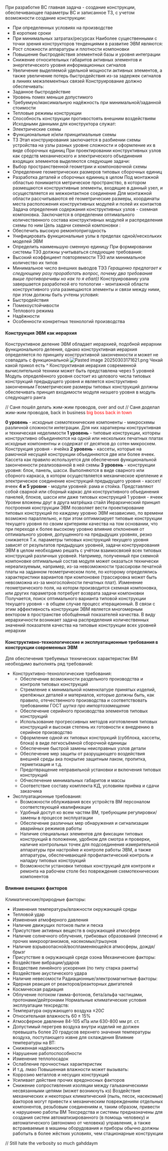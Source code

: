 При разработке ВС главная задача - создание конструкции, обеспечивающее параметры ВС и записанное ТЗ, с учетом возможности создание конструкции:

* При определенных условиях на производстве
* В короткие сроки
* При минимальных затратах/ресурсах
  Наиболее существенными с точки зрения конструкторов тенденциями в развитие ЭВМ являются:
* Рост сложности аппаратуры и плотности компоновки
* Повышение быстродействия элементной базы и уровня интеграции
* Снижение относительных габаритов активных элементов и энергетического уровня информационных сигналов
* Увеличение выделяемой удельной мощности активных элементов, а также увеличение потерь быстродействия из-за задержек сигналов в линиях межэлементных связей
  Конструирование должно обеспечивать:
* Заданное быстродействие
* Уровень помех меньше допустимого
* Требуемую/максимальную надёжность при минимальной/заданной стоимости
* Тепловые режимы конструкции
* Способность конструкции противостоять внешним воздействиям
  Исходными данными для конструктора служат:
* Электрические схемы
* Функциональные и/или принципиальные схемы
* ТЗ
  Этап конструирования заключается в разбиении схемы устройства на узлы разных уровне сложности и оформление их в виде сборочных единиц
  При проектировании конструктивных узлов как средств механического и электрического объединения входящих элементов выделяются следующие задачи:
* Выбор пространственной геометрии и компоновочной схемы
* Определение геометрических размеров типовых сборочных единиц
* Разработка деталей и сборочных едииниц в целом
  Под монтажной областью понимается метрическое пространство, в котором размещаются конструктивные элементы, входящие в данный узел, и осуществляется их межконтактное соединение
  Для монтажной области рассчитываются её геометрические размеры, координаты места расположения конструктивных модулей и полей их контактов
  Задача определения содержания конструктивных узлов - схемная компоновка. Заключается в определении оптимального количественного состава конструктивных модулей и распределения схемы по ним
  Цель задачи схемной компоновки :
* Обеспечить высокую ремонтопригодность
* Унифицировать функциональные узлы в пределах одной/нескольких моделей ЭВМ
* Определить наименьшую сменную единицу
  При формировании системы ТЭЗ должны учитываться следующие требования:
* Высокий коэффициент повторяемости ТЭЗ или минимальное количество их типов
* Минимальное число внешних выводов ТЭЗ
  *Геращенко предлагает к следующему разу проработать вопрос, почему два требования выше противоречивы но как то я ебал))*
  Конструированиу узла завершается разработкой его топологии - монтажной области конструктивного узла размещаются элементы и связи между ними, при этом должны быть учтены условия:
* Быстродействия
* Помехоустойчивости
* Теплового режима
* Надёжности
* Особенности конкретных технологий производства

#### Конструкция ЭВМ как иерархия

Конструктивное деление ЭВМ обладает иерархией, подобной иерархии функционального деления, однако конструктивная иерархия определяется по принципу конструктивной законченности и может не совпадать с функциональной
![Pasted image 20250303171621.png](%D0%9F%D0%B8%D0%BA%D1%87%D0%B8/Pasted%20image%2020250303171621.png)
Чекай какой прикол есть ^
Конструктивная иерархия современной вычислительной техники может быть представлена через 5 уровней
Модуль определённого уровня состоит из целового числа типовых конструкций предыдущего уровня и является конструктивно законченным
Геометрические размеры типовых конструкций должны обеспечивать принцип входимости модуля низшего уровня в модуль следующего ранга

// Саня пошёл делать жим-жим проводов, over and out
// Саня доделал жим-жим проводов, back in business
<span style = "color:red">big boss back in town </span>

**0 уровень** - исходные схемотехнические компоненты - микросхемы различной сложности интеграции. Для них хараткерны конструктивная и техническая неделимости
**1 уровень** - типовые конструкции, котореы конструктивно объединяются на одной или нескольких печатных платах исходные компонентны и содержат от десятков до сотен микросхем. Конструкция уровня - ячейка
**2 уровень** - кассеты, которые на рамочной несущей конструкции объединяются две или более ячеек. Кассета как правило используется для обеспечения функциональной законченности реализованной в ней схемы
**3 уровень** - конструкции уровня: блок, панель, шасси. Выполняются в виде сварного или сборного каркаса, в которм осуществляется механическое крепление и электрическое соединение конструкций предыдущего уровня - кассет/ячеек
**4 и 5 уровни** - модули уровней: рама и стойка. Представляют собой сварной или сборный каркас для конструктивного объединения панелей, блоков, шасси или даже типовых конструкций 1 уровня - ячеек
Уровни вложены друг в друга матрёшка стайл
Иерархический принцип построения конструкции ЭВМ позволяет вести проектирование типовых конструкций по каждому уровню ЭВМ независимо, по времени возможно параллельно, и при этом оптимизирует типовые конструкции текущего уровня по своим критериям качества на том основании, что при переходе к более высокому уровню влияние отклонения от оптимального уровня, допущенного на предыдущих уровнях, резко снижается
Т.к. параметры типовых конструкций текущего уровня зависят от результатов предыдущих уровней, задачи конструирования ЭВМ в целом необходимо решать с учётом взаимосвязей всех типовых конструкций различных уровней. Например, полученный при схемной компоновке оптимальный состав модуля может оказаться технически нереализуемым, например, из-за невозможности трассирови печатной платы на заданном геометрическом поле, по которому определялись характеристики вариантов при компоновке (трассировка может быть невозможна из-за многослойности печатных плат). Изменение геометрического поля, на которм производится схемная компоновка, или других параметров потребует возврата задачи компоновки
Получается, поиск оптимального варианта типовой конструкции текущего уровня - в общем случае процесс итерационный. В связи с этим эффективность конструкции ЭВМ является многомерным вектором в пространстве обобщённый показателей качества. В виду иерархичности возникает задача распределения количественных значений показателя качества на типовые конструкции всех уровней иерархии

#### Конструктивно-технологические и эксплуатационные требования в конструкции современных ЭВМ

Для обеспечения требуемых технических характеристик ВМ необходимо выполнять ряд требований:

* Конструктивно-технологические требования:
  * Обеспечение возможности раздельного производства и контроля типовых конструкций
  * Стремление к минимальной номенклатуре принятых изделий, крепёжных деталей и материалов, которые должны быть, как правило, отечественного производства и соответствовать требованиям ГОСТ
    *шутка про импортозамещение*
  * Обеспечение серийного производства элементов типовых конструкций
  * Использование прогрессивных методов изготовления типовых конструкций и высокая степень их готовности к внедрению в серийное производство
  * Оформление одной их типовых конструкций (субблока, кассеты, блока) в виде легкосъёмной сборочной единицы
  * Обеспечение быстрой замены неисправных узлов детали
  * Обеспечение мер защиты от разрущающего воздействия внешней среды ака покрытие защитным лаком, пропитка, герметизация и т.д.
  * Предотвращение неправильной установки и включения типовых конструкций
  * Обчеспечение минимальных габаритов и массы
  * Соответствие составу комплекта КД, условиям приёма и сдачи заказчика
* Эксплуатационные требования:
  * Возможности облуживания всех устройств ВМ персоналом соответствующей квалификации
  * Удобный доступ ко всем частям ВМ, требующим регулировки/замены в процессе эксплуатации
  * Обеспечение различных мер обнаружения и сигнализации аварийных режимов работы
  * Наличие специальных элементов для фиксации типовых конструкций в положении, удобном для смотра и проверки, наличие контрольных точек для подсоединения измерительной аппаратуры при настройке и контроле работы ЭВМ, а также аппаратуры, обеспечивающей профилактический контроль и наладку типовых конструкций
  * Возможности установки типовых конструкций для контроля и ремонта на рабочем столе без повреждения схемотехнических компонентов

#### Влияние внешних факторов

Климатические/природные факторы:

* Изменения температуры/влажности окружающей среды
* Тепловой удар
* Изменения атмоферного давления
* Наличие движущих потоков пыли и песка
* Присутствие активных веществ в окружающей атмосфере
* Наличие солнечного облучения, грибковых образований (плесени) и прочих микроорганизмов, насекомых/грызунов
* Наличие взрывоопасной/воспламеняющейся атмосферы, дождя/брызг
* Присутствие в окружающей среде озона
  Механические факторы:
* Воздействие вибрации/ударов
* Воздествие линейного ускорения (по типу старка ракеты)
* Воздействие акустического удара
* Наличие невесомости
  Радиационные/электромагнитные факторы:
* Ядерная реакция от реакторов/реакторных двигателей
* Космическая радиация
* Облучение потоком гамма-фотонов, бета/альфа частицами, протонами/дейтронами
  Нормальные климатические условия эксплуатации техсредств:
* Температура окружающего воздуха $\pm20C$
* Относительная влажность $60\pm15\%$
* Атмосферное давление 84-105 кПа или 630-800 мм рт. ст.
* Допустимый перегрев воздуха внутри изделий не должен превышать более 20 градусов верхнего значения температуры воздуха, поступающего извне для охлаждения
  Влияние температуры на ВТ:
* Сниженная надёжность
* Нарушение работоспособности
* Изменение теплопосадок
* Ослабление прочностных характеристик
* И т.д. лмао
  Повышенная влажности может вызывать:
* Коррозию металлов и несущих конструкций
* Усиливает действие прочих вредоносных факторов
* Снижение сопростивления изоляции между гальваническими несвязанными цепями (может возникнуть кз)
  Воздействие механических и некоторых климатический (пыль, песок, насекомые) факторов могут привести к механическим повреждениям отдельных компонентов, резьбовым соединениям и, таким образом, привести к нарушению работы ВМ
  Техсредства и системы предназначены для создания систем автоматизированного (в помощь человеку) и автоматического (автономно от человека) управления, а также встраиваемые в машины оборудования и приборы обычно должны работыть в более жёстких условиях, чем стационарные конструкции

// Still hate the verbosity so much gahddaym
